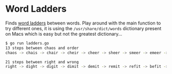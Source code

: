 # Word Ladders

Finds [word ladders](https://en.wikipedia.org/wiki/Word_ladder)
between words. Play around with the main function to try different
ones, it is using the `/usr/share/dict/words` dictionary present on
Macs which is easy but not the greatest dictionary...

```bash
$ go run ladders.go
13 steps between chaos and order
chaos -> chais -> chair -> cheir -> cheer -> sheer -> smeer -> emeer -> emmer -> ammer -> armer -> ormer -> order

21 steps between right and wrong
right -> dight -> digit -> dimit -> demit -> remit -> refit -> befit -> besit -> beset -> beret -> buret -> burst -> burse -> birse -> biose -> brose -> prose -> prone -> prong -> wrong
```
